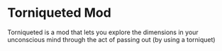 # Torniqueted Mod

Torniqueted is a mod that lets you explore the dimensions in your unconscious mind through the act of passing out (by using a torniquet)
